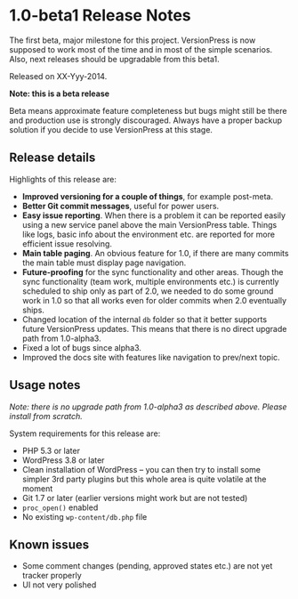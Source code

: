 # 1.0-beta1 Release Notes #

The first beta, major milestone for this project. VersionPress is now supposed to work most of the time and in most of the simple scenarios. Also, next releases should be upgradable from this beta1. 

Released on XX-Yyy-2014.


<div class="note">
  <strong>Note: this is a beta release</strong>
  <p>Beta means approximate feature completeness but bugs might still be there and production use is strongly discouraged. Always have a proper backup solution if you decide to use VersionPress at this stage.</p>
</div>


## Release details ##

Highlights of this release are:

* **Improved versioning for a couple of things**, for example post-meta.
* **Better Git commit messages**, useful for power users. 
* **Easy issue reporting**. When there is a problem it can be reported easily using a new service panel above the main VersionPress table. Things like logs, basic info about the environment etc. are reported for more efficient issue resolving.
* **Main table paging**. An obvious feature for 1.0, if there are many commits the main table must display page navigation.
* **Future-proofing** for the sync functionality and other areas. Though the sync functionality (team work, multiple environments etc.) is currently scheduled to ship only as part of 2.0, we needed to do some ground work in 1.0 so that all works even for older commits when 2.0 eventually ships.
* Changed location of the internal `db` folder so that it better supports future VersionPress updates. This means that there is no direct upgrade path from 1.0-alpha3.
* Fixed a lot of bugs since alpha3.
* Improved the docs site with features like navigation to prev/next topic.



## Usage notes ##

*Note: there is no upgrade path from 1.0-alpha3 as described above. Please install from scratch.*

System requirements for this release are:

* PHP 5.3 or later
* WordPress 3.8 or later
* Clean installation of WordPress – you can then try to install some simpler 3rd party plugins but this whole area is quite volatile at the moment
* Git 1.7 or later (earlier versions might work but are not tested)
* `proc_open()` enabled
* No existing `wp-content/db.php` file


## Known issues ##

* Some comment changes (pending, approved states etc.) are not yet tracker properly
* UI not very polished